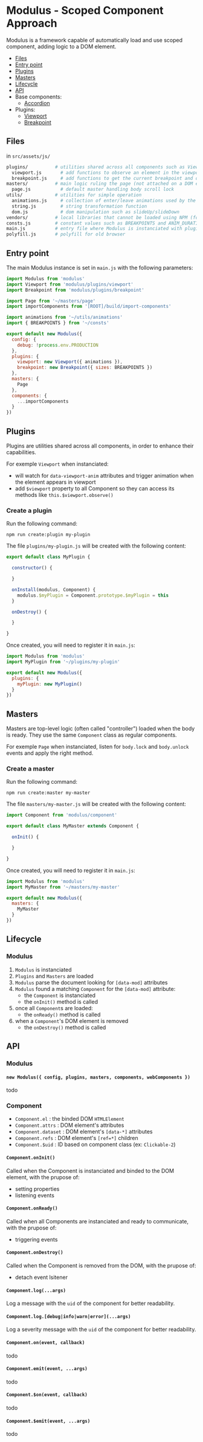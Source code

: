 # Modulus - Scoped Component Approach

Modulus is a framework capable of automatically load and use scoped component, adding logic to a DOM element.

- [Files](#files)
- [Entry point](#entry-point)
- [Plugins](#plugins)
- [Masters](#masters)
- [Lifecycle](#lifecycle)
- [API](#api)
- Base components:
  - [Accordion](modulus/components/accordion.md)
- Plugins:
  - [Viewport](modulus/plugins/viewport.md)
  - [Breakpoint](modulus/plugins/breakpoint.md)


## Files

in `src/assets/js/`
```bash
plugins/          # utilities shared across all components such as Viewport, Breakpoint...
  viewport.js       # add functions to observe an element in the viewport and trigger animation when it appears
  breakpoint.js     # add functions to get the current breakpoint and dispatch global event on viewport resizing
masters/          # main logic ruling the page (not attached on a DOM element)
  page.js           # default master handling body scroll lock
utils/            # utilities for simple operation
  animations.js     # collection of enter/leave animations used by the viewport plugin
  string.js         # string transformation function
  dom.js            # dom manipulation such as slideUp/slideDown
vendors/          # local libraries that cannot be loaded using NPM (for ex: Modulus)
consts.js         # constant values such as BREAKPOINTS and ANIM_DURATION
main.js           # entry file where Modulus is instanciated with plugins and masters
polyfill.js       # polyfill for old browser
```

## Entry point

The main Modulus instance is set in `main.js` with the following parameters:
```js
import Modulus from 'modulus'
import Viewport from 'modulus/plugins/viewport'
import Breakpoint from 'modulus/plugins/breakpoint'

import Page from '~/masters/page'
import importComponents from '[ROOT]/build/import-components'

import animations from '~/utils/animations'
import { BREAKPOINTS } from '~/consts'

export default new Modulus({
  config: {
    debug: !process.env.PRODUCTION
  },
  plugins: {
    viewport: new Viewport({ animations }),
    breakpoint: new Breakpoint({ sizes: BREAKPOINTS })
  },
  masters: {
    Page
  },
  components: {
    ...importComponents
  }
})
```

## Plugins

Plugins are utilities shared across all components, in order to enhance their capabilities.

For exemple `Viewport` when instanciated:
- will watch for `data-viewport-anim` attributes and trigger animation when the element appears in viewport
- add `$viewport` property to all Component so they can access its methods like `this.$viewport.observe()`

### Create a plugin

Run the following command:
```
npm run create:plugin my-plugin
```

The file `plugins/my-plugin.js` will be created with the following content:
```js
export default class MyPlugin {

  constructor() {

  }

  onInstall(modulus, Component) {
    modulus.$myPlugin = Component.prototype.$myPlugin = this
  }

  onDestroy() {

  }

}
```

Once created, you will need to register it in `main.js`:
```js
import Modulus from 'modulus'
import MyPlugin from '~/plugins/my-plugin'

export default new Modulus({
  plugins: {
    myPlugin: new MyPlugin()
  }
})
```

## Masters

Masters are top-level logic (often called "controller") loaded when the body is ready. They use the same `Component` class as regular components.

For exemple `Page` when instanciated, listen for `body.lock` and `body.unlock` events and apply the right method.

###  Create a master

Run the following command:
```
npm run create:master my-master
```

The file `masters/my-master.js` will be created with the following content:
```js
import Component from 'modulus/component'

export default class MyMaster extends Component {

  onInit() {

  }

}
```

Once created, you will need to register it in `main.js`:
```js
import Modulus from 'modulus'
import MyMaster from '~/masters/my-master'

export default new Modulus({
  masters: {
    MyMaster
  }
})
```

## Lifecycle

### Modulus

1. `Modulus` is instanciated
2. `Plugins` and `Masters` are loaded
3. `Modulus` parse the document looking for `[data-mod]` attributes
4. `Modulus` found a matching `Component` for the `[data-mod]` attribute:
    - the `Component` is instanciated
    - the `onInit()` method is called
5. once all `Component`s are loaded:
    - the `onReady()` method is called
6. when a `Component`'s DOM element is removed
    - the `onDestroy()` method is called


## API

### Modulus

#### `new Modulus({ config, plugins, masters, components, webComponents })`

todo

### Component

- `Component.el` : the binded DOM `HTMLElement`
- `Component.attrs` : DOM element's attributes
- `Component.dataset` : DOM element's `[data-*]` attributes
- `Component.refs` : DOM element's `[ref=*]` children
- `Component.$uid` : ID based on component class (ex: `Clickable-2`)

#### `Component.onInit()`

Called when the Component is instanciated and binded to the DOM element, with the prupose of:
- setting properties
- listening events

#### `Component.onReady()`

Called when all Components are instanciated and ready to communicate, with the prupose of:
- triggering events

#### `Component.onDestroy()`

Called when the Component is removed from the DOM, with the prupose of:
- detach event lsitener

#### `Component.log(...args)`

Log a message with the `uid` of the component for better readability.

#### `Component.log.[debug|info|warn|error](...args)`

Log a severity message with the `uid` of the component for better readability.

#### `Component.on(event, callback)`

todo

#### `Component.emit(event, ...args)`

todo

#### `Component.$on(event, callback)`

todo

#### `Component.$emit(event, ...args)`

todo